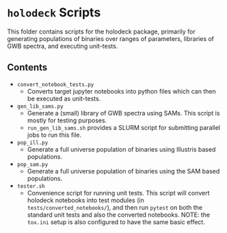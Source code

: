 # `holodeck` Scripts

This folder contains scripts for the holodeck package, primarily for generating populations of binaries over ranges of parameters, libraries of GWB spectra, and executing unit-tests.

## Contents

* `convert_notebook_tests.py`
  * Converts target jupyter notebooks into python files which can then be executed as unit-tests.
* `gen_lib_sams.py`
  * Generate a (small) library of GWB spectra using SAMs.  This script is mostly for testing purposes.
  * `run_gen_lib_sams.sh` provides a SLURM script for submitting parallel jobs to run this file.
* `pop_ill.py`
  * Generate a full universe population of binaries using Illustris based populations.
* `pop_sam.py`
  * Generate a full universe population of binaries using the SAM based populations.
* `tester.sh`
  * Convenience script for running unit tests.  This script will convert holodeck notebooks into test modules (in `tests/converted_notebooks/`), and then run `pytest` on both the standard unit tests and also the converted notebooks.  NOTE: the `tox.ini` setup is also configured to have the same basic effect.